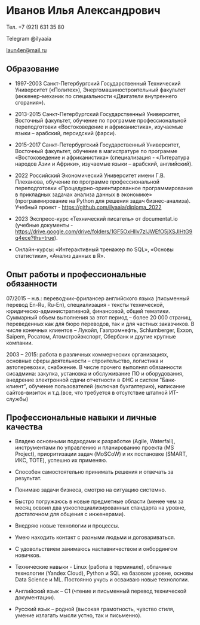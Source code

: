 # Иванов Илья Александрович

Тел. +7 (921) 631 35 80

Telegram @ilyaaia

laun4er@mail.ru   
 		
## Образование

- 1997-2003 Санкт-Петербургский Государственный Технический Университет («Политех»), Энергомашиностроительный факультет (инженер-механик по специальности «Двигатели внутреннего сгорания»).
- 2013-2015 Санкт-Петербургский Государственный Университет, Восточный факультет, обучение по программе профессиональной переподготовки «Востоковедение и африканистика», изучаемые языки – арабский, персидский (фарси). 
- 2015-2017 Санкт-Петербургский Государственный Университет, Восточный факультет, обучение в магистратуре по программе «Востоковедение и африканистика» (специализация - «Литература народов Азии и Африки», изучаемые языки – арабский, английский). 
- 2022 Российский Экономический Университет имени Г.В. Плеханова, обучение по программе профессиональной переподготовки «Процедурно-ориентированное программирование в прикладных задачах анализа данных в экономике» (программирование на Python для решения задач бизнес-анализа). Учебный проект - https://github.com/ilyaaia/diploma_2022

- 2023 Экспресс-курс «Технический писатель» от documentat.io (учебные документы - https://drive.google.com/drive/folders/1GF5OxHlIv7zIJWEfO5jXSJlHtG9q4ece?ths=true).
- Онлайн-курсы: «Интерактивный тренажер по SQL», «Основы статистики», «Анализ данных в R».

## Опыт работы и профессиональные обязанности

07/2015 – н.в.: переводчик-фрилансер английского языка (письменный перевод En-Ru, Ru-En), специализация - тексты технической, юридическо-административной, финансовой, общей тематики. Суммарный объем выполнения за этот период – более 20 000 страниц, переведенных как для бюро переводов, так и для частных заказчиков. В числе конечных клиентов – Лукойл, Газпромнефть, Schlumberger, Exxon, Saipem, Росатом, Атомстройэкспорт, Сбербанк и другие крупные компании.

2003 – 2015: работа в различных коммерческих организациях, основные сферы деятельности – строительство, логистика и автоперевозки, снабжение. В числе прочего выполнял обязанности сисадмина: закупка, установка и обслуживание ПО и оборудования, внедрение электронной сдачи отчетности в ФНС и систем "Банк-клиент", обучение пользователей (включая бухгалтерию), написание сайтов-визиток и т.д.(все, что требуется в отсутствие штатной ИТ-службы)

## Профессиональные навыки и личные качества

- Владею основными подходами к разработке (Agile, Waterfall), инструментами по управлению и планированию проекта (MS Project), приоритизации задач (MoSCoW) и их постановке (SMART, ИКС, TOTE), успешно их применяю.

- Способен самостоятельно принимать решения и отвечать за результат.

- Понимаю задачи бизнеса, смотрю на ситуацию системно.

- Быстро погружаюсь в новые предметные области (менее чем за месяц освоил два узкоспециализированных стандарта на уровне, достаточном для общения с инженерами).

- Внедряю новые технологии и процессы.

- Умею находить контакт с разными людьми и договариваться.

- С удовольствием занимаюсь наставничеством и онбордингом новичков.

- Технические навыки - Linux (работа в терминале), облачные технологии (Yandex Cloud), Python и SQL на базовом уровне, основы Data Science и ML. Постоянно учусь и осваиваю новые технологии.

- Английский язык – С1 (чтение и письменный перевод технической документации).

- Русский язык – родной (высокая грамотность, чувство стиля, умение излагать мысли устно, так и письменно).